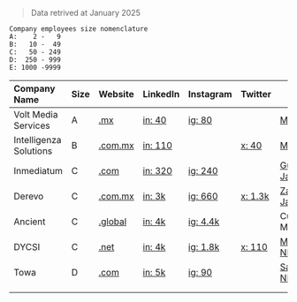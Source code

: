 > Data retrived at January 2025

```plaintext
Company employees size nomenclature
A:    2 -   9
B:   10 -  49
C:   50 - 249
D:  250 - 999
E: 1000 -9999
```

| Company Name           | Size | Website                                            | LinkedIn                                                                   | Instagram                                             | Twitter                             | Location                                                      |
| :--------------------- | ---- | -------------------------------------------------- | -------------------------------------------------------------------------- | ----------------------------------------------------- | ----------------------------------- | ------------------------------------------------------------- |
| Volt Media Services    | A    | [.mx](https://voltmedia.mx/)                       | [in: 40](https://www.linkedin.com/company/voltmediamx/)                    | [ig: 80](https://www.instagram.com/voltmediamx/)      |                                     | [Mexico City](https://maps.app.goo.gl/5vwnMFGeZsN8JEfQ7)      |
| Intelligenza Solutions | B    | [.com.mx](https://www.intelligenza.com.mx/cms/en/) | [in: 110](https://www.linkedin.com/company/intelligenza-solutions)         |                                                       | [x: 40](https://x.com/intelligenza) | [Mexico City](https://maps.app.goo.gl/wbcRaHLnrjY3sTc4A)      |
| Inmediatum             | C    | [.com](https://inmediatum.com)                     | [in: 320](https://www.linkedin.com/company/inmediatum-technology-services) | [ig: 240](https://www.instagram.com/inmediatum)       |                                     | [Guadalajara, Jal](https://maps.app.goo.gl/MEWkokM4YVANki5GA) |
| Derevo                 | C    | [.com.mx](https://derevo.com.mx/)                  | [in: 3k ](https://www.linkedin.com/company/derevo/)                        | [ig: 660](https://www.instagram.com/derevoanalytics/) | [x: 1.3k](https://x.com/Derevo_QV)  | [Zapopan, Jal](https://maps.app.goo.gl/yrQSWmaJFHF7t68z9)     |
| Ancient                | C    | [.global](https://www.ancient.global/en)           | [in: 4k](https://www.linkedin.com/company/ancient-tech/)                   | [ig: 4.4k](https://www.instagram.com/ancient_mx/)     |                                     | Cuernavaca, Morelos                                           |
| DYCSI                  | C    | [.net](https://dycsi.net/)                         | [in: 4k](https://www.linkedin.com/company/dycsi/)                          | [ig: 1.8k](https://www.instagram.com/dycsi.inc/)      | [x: 110](https://x.com/DYCSI_Inc)   | [Monterrey, NL](https://maps.app.goo.gl/oGUzo8sjZupVpEhF6)    |
| Towa                   | D    | [.com](https://towasoftware.com/)                  | [in: 5k](https://www.linkedin.com/company/towasoftware/)                   | [ig: 90](https://www.instagram.com/towasoftware/)     |                                     | [San Pedro, NL](https://maps.app.goo.gl/f8hPTGpdHo5oJS8X6)    |
|                        |      |                                                    |                                                                            |                                                       |                                     |                                                               |
|                        |      |                                                    |                                                                            |                                                       |                                     |                                                               |
